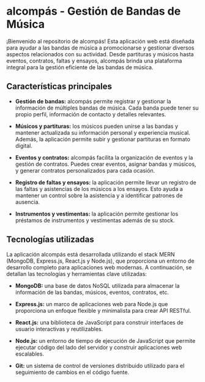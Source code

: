 # alcompás - Gestión de Bandas de Música

¡Bienvenido al repositorio de alcompás! Esta aplicación web está diseñada para ayudar a las bandas de música a promocionarse y gestionar diversos aspectos relacionados con su actividad. Desde partituras y músicos hasta eventos, contratos, faltas y ensayos, alcompás brinda una plataforma integral para la gestión eficiente de las bandas de música.

## Características principales

- **Gestión de bandas:** alcompás permite registrar y gestionar la información de múltiples bandas de música. Cada banda puede tener su propio perfil, información de contacto y detalles relevantes.

- **Músicos y partituras:** los músicos pueden unirse a las bandas y mantener actualizada su información personal y experiencia musical. Además, la aplicación permite subir y gestionar partituras en formato digital.

- **Eventos y contratos:** alcompás facilita la organización de eventos y la gestión de contratos. Puedes crear eventos, asignar bandas y músicos, y generar contratos personalizados para cada ocasión.

- **Registro de faltas y ensayos:** la aplicación permite llevar un registro de las faltas y asistencias de los músicos a los ensayos. Esto ayuda a mantener un control sobre la asistencia y a identificar patrones de ausencia.
- **Instrumentos y vestimentas:** la aplicación permite gestionar los préstamos de instrumentos y vestimentas además de su stock.

## Tecnologías utilizadas

La aplicación alcompás está desarrollada utilizando el stack MERN (MongoDB, Express.js, React.js y Node.js), que proporciona un entorno de desarrollo completo para aplicaciones web modernas. A continuación, se detallan las tecnologías y herramientas clave utilizadas:

- **MongoDB:** una base de datos NoSQL utilizada para almacenar la información de las bandas, músicos, eventos, contratos, etc.

- **Express.js:** un marco de aplicaciones web para Node.js que proporciona un enfoque flexible y minimalista para crear API RESTful.

- **React.js:** una biblioteca de JavaScript para construir interfaces de usuario interactivas y reutilizables.

- **Node.js:** un entorno de tiempo de ejecución de JavaScript que permite ejecutar código del lado del servidor y construir aplicaciones web escalables.

- **Git:** un sistema de control de versiones distribuido utilizado para el seguimiento de cambios en el código fuente.




